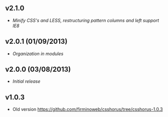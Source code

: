 ## v2.1.0
- *Minify CSS's and LESS, restructuring pattern columns and left support IE8*

## v2.0.1 (01/09/2013)
- *Organization in modules*

## v2.0.0 (03/08/2013)
- *Initial release*

## v1.0.3
- Old version <https://github.com/firminoweb/csshorus/tree/csshorus-1.0.3>